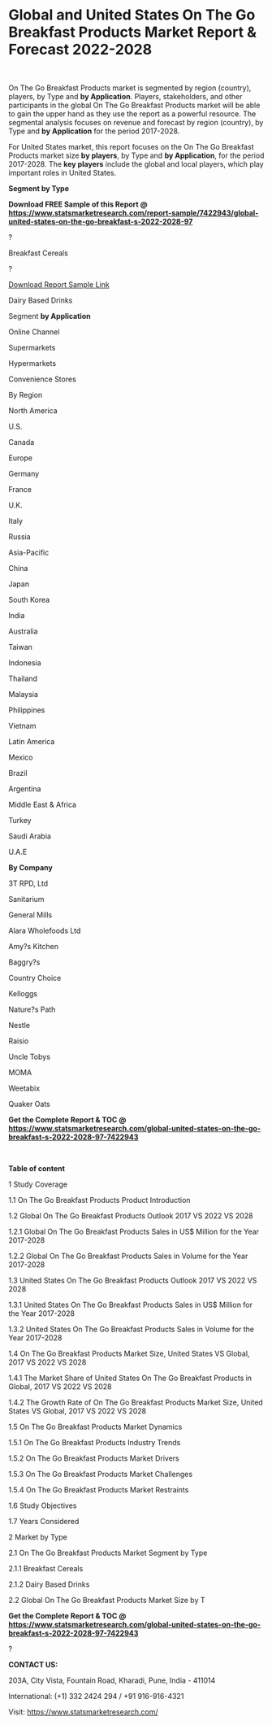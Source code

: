<h1>Global and United States On The Go Breakfast Products Market Report & Forecast 2022-2028</h1><br/><p>On The Go Breakfast Products market is segmented by region (country), players, by Type and <strong>by Application</strong>. Players, stakeholders, and other participants in the global On The Go Breakfast Products market will be able to gain the upper hand as they use the report as a powerful resource. The segmental analysis focuses on revenue and forecast by region (country), by Type and <strong>by Application</strong> for the period 2017-2028.</p>
 
 
 
 <p>For United States market, this report focuses on the On The Go Breakfast Products market size <strong>by players</strong>, by Type and <strong>by Application</strong>, for the period 2017-2028. The <strong>key players</strong> include the global and local players, which play important roles in United States.</p>
 
 
 
 <p><strong>Segment by Type</strong></p>
 
 
 
 <div><b>Download FREE Sample of this Report @ <a href="https://www.statsmarketresearch.com/download-free-sample/7422943/global-united-states-on-the-go-breakfast-s-2022-2028-97">https://www.statsmarketresearch.com/report-sample/7422943/global-united-states-on-the-go-breakfast-s-2022-2028-97</a></b></div>
 
 
 
 <p>? </p>
 
 
 
 <p>Breakfast Cereals</p>
 
 
 
 <p>? </p>
 
 
 
 <p><a href="https://www.statsmarketresearch.com/download-free-sample/7422943/global-united-states-on-the-go-breakfast-s-2022-2028-97">Download Report Sample Link</a></p>
 
 
 
 <p>Dairy Based Drinks</p>
 
 
 
 <p>Segment <strong>by Application</strong></p>
 
 
 
 <p>Online Channel</p>
 
 
 
 <p>Supermarkets</p>
 
 
 
 <p>Hypermarkets</p>
 
 
 
 <p>Convenience Stores</p>
 
 
 
 <p>By Region</p>
 
 
 
 <p>North America</p>
 
 
 
 <p>U.S.</p>
 
 
 
 <p>Canada</p>
 
 
 
 <p>Europe</p>
 
 
 
 <p>Germany</p>
 
 
 
 <p>France</p>
 
 
 
 <p>U.K.</p>
 
 
 
 <p>Italy</p>
 
 
 
 <p>Russia</p>
 
 
 
 <p>Asia-Pacific</p>
 
 
 
 <p>China</p>
 
 
 
 <p>Japan</p>
 
 
 
 <p>South Korea</p>
 
 
 
 <p>India</p>
 
 
 
 <p>Australia</p>
 
 
 
 <p>Taiwan</p>
 
 
 
 <p>Indonesia</p>
 
 
 
 <p>Thailand</p>
 
 
 
 <p>Malaysia</p>
 
 
 
 <p>Philippines</p>
 
 
 
 <p>Vietnam</p>
 
 
 
 <p>Latin America</p>
 
 
 
 <p>Mexico</p>
 
 
 
 <p>Brazil</p>
 
 
 
 <p>Argentina</p>
 
 
 
 <p>Middle East & Africa</p>
 
 
 
 <p>Turkey</p>
 
 
 
 <p>Saudi Arabia</p>
 
 
 
 <p>U.A.E</p>
 
 
 
 <p><strong>By Company</strong></p>
 
 
 
 <p>3T RPD, Ltd</p>
 
 
 
 <p>Sanitarium</p>
 
 
 
 <p>General Mills</p>
 
 
 
 <p>Alara Wholefoods Ltd</p>
 
 
 
 <p>Amy?s Kitchen</p>
 
 
 
 <p>Baggry?s</p>
 
 
 
 <p>Country Choice</p>
 
 
 
 <p>Kelloggs</p>
 
 
 
 <p>Nature?s Path</p>
 
 
 
 <p>Nestle</p>
 
 
 
 <p>Raisio</p>
 
 
 
 <p>Uncle Tobys</p>
 
 
 
 <p>MOMA</p>
 
 
 
 <p>Weetabix</p>
 
 
 
 <p>Quaker Oats</p>
 
 
 
 <div><b>Get the Complete Report & TOC @ <a href="https://www.statsmarketresearch.com/global-united-states-on-the-go-breakfast-s-2022-2028-97-7422943">https://www.statsmarketresearch.com/global-united-states-on-the-go-breakfast-s-2022-2028-97-7422943</a></b></div>
 
 
 
 <p><br />
 
 <b>Table of content</b></p>
 
 
 
 <p>1 Study Coverage<br />
 
 1.1 On The Go Breakfast Products Product Introduction<br />
 
 1.2 Global On The Go Breakfast Products Outlook 2017 VS 2022 VS 2028<br />
 
 1.2.1 Global On The Go Breakfast Products Sales in US$ Million for the Year 2017-2028<br />
 
 1.2.2 Global On The Go Breakfast Products Sales in Volume for the Year 2017-2028<br />
 
 1.3 United States On The Go Breakfast Products Outlook 2017 VS 2022 VS 2028<br />
 
 1.3.1 United States On The Go Breakfast Products Sales in US$ Million for the Year 2017-2028<br />
 
 1.3.2 United States On The Go Breakfast Products Sales in Volume for the Year 2017-2028<br />
 
 1.4 On The Go Breakfast Products Market Size, United States VS Global, 2017 VS 2022 VS 2028<br />
 
 1.4.1 The Market Share of United States On The Go Breakfast Products in Global, 2017 VS 2022 VS 2028<br />
 
 1.4.2 The Growth Rate of On The Go Breakfast Products Market Size, United States VS Global, 2017 VS 2022 VS 2028<br />
 
 1.5 On The Go Breakfast Products Market Dynamics<br />
 
 1.5.1 On The Go Breakfast Products Industry Trends<br />
 
 1.5.2 On The Go Breakfast Products Market Drivers<br />
 
 1.5.3 On The Go Breakfast Products Market Challenges<br />
 
 1.5.4 On The Go Breakfast Products Market Restraints<br />
 
 1.6 Study Objectives<br />
 
 1.7 Years Considered<br />
 
 2 Market by Type<br />
 
 2.1 On The Go Breakfast Products Market Segment by Type<br />
 
 2.1.1 Breakfast Cereals<br />
 
 2.1.2 Dairy Based Drinks<br />
 
 2.2 Global On The Go Breakfast Products Market Size by T</p>
 
 
 
 <div><b>Get the Complete Report & TOC @ <a href="https://www.statsmarketresearch.com/global-united-states-on-the-go-breakfast-s-2022-2028-97-7422943">https://www.statsmarketresearch.com/global-united-states-on-the-go-breakfast-s-2022-2028-97-7422943</a></b></div>
 
 
 
 <p>? </p>
 
 
 
 <p><b>CONTACT US:</b><br />
 
 203A, City Vista, Fountain Road, Kharadi, Pune, India - 411014<br />
 
 International: (+1) 332 2424 294 / +91 916-916-4321<br />
 
 Visit: <a href="https://www.statsmarketresearch.com/">https://www.statsmarketresearch.com/</a></p>